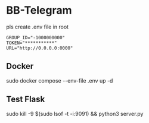 # BB-Telegram
pls create .env file in root
```
GROUP_ID="-1000000000"
TOKEN="***********"
URL="http://0.0.0.0:0000"
```

## Docker
sudo docker compose --env-file .env up -d

## Test Flask
sudo kill -9 $(sudo lsof -t -i:9091) && python3 server.py